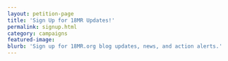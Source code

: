 ```yaml
---
layout: petition-page
title: 'Sign Up for 18MR Updates!'
permalink: signup.html
category: campaigns
featured-image: 
blurb: 'Sign up for 18MR.org blog updates, news, and action alerts.'
---
```


<link href='https://actionnetwork.org/css/style-embed-whitelabel.css' rel='stylesheet' type='text/css' /><script>window.yepnope || document.write('<script src="https://actionnetwork.org/includes/js/yepnope154-min.js"><\/script>');</script><script src='https://actionnetwork.org/widgets/v2/petition/sign-up-for-18mr-updates?format=js&source=widget&style=full'></script><div id='can-petition-area-sign-up-for-18mr-updates' style='width: 100%'><!-- this div is the target for our HTML insertion --></div>